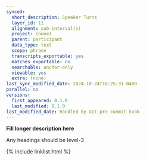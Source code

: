 ```yaml
---
synced:
  short_description: Speaker Turns
  layer_id: 11
  alignment: sub-interval(s)
  project: (none)
  parent: participant
  data_type: text
  scope: phrase
  transcripts_exportable: yes
  matches_exportable: no
  searchable: anchor-only
  viewable: yes
  extra: (none)
last_sync_modified_date: 2024-10-24T16:25:31-0400
parallel: no
versions:
  first_appeared: 0.1.0
  last_modified: 0.1.0
last_modified_date: Handled by Git pre-commit hook
---
```


**Fill longer description here**

Any headings should be level-3


{% include linklist.html %}
